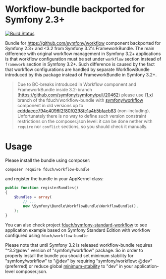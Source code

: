 Workflow-bundle backported for Symfony 2.3+
===========================================

[![Build Status](https://travis-ci.org/fduch/workflow-bundle.svg?branch=master)](https://travis-ci.org/fduch/workflow-bundle)

Bundle for https://github.com/symfony/workflow component backported for Symfony 2.3+ and <3.2 from Symfony 3.2's FrameworkBundle.
The main difference with original workflow management in Symfony 3.2+ applications is that 
workflow configuration must be set under `workflow` section instead of `framework` section in Symfony 3.2+.
Such difference is caused by the fact that workflow configurations are handled by 
separate WorkflowBundle introduced by this package instead of FrameworkBundle in Symfony 3.2+.


> Due to BC-breaks introduced in Workflow component and FrameworkBundle inside 3.2-branch (https://github.com/symfony/symfony/pull/20462)
> please use ([1.x](https://github.com/fduch/workflow-bundle/tree/1.x)) branch of the fduch/workflow-bundle with [symfony/workflow](https://github.com/symfony/workflow) component in old versions up to [cdddaeec794e4096f2f80f0298fc1a4b5bfacb83](https://github.com/symfony/workflow/commit/cdddaeec794e4096f2f80f0298fc1a4b5bfacb83) (non-including).
> Unfortunately there is no way to define such version constraint restrictions on the composer.json level: it can be done nether with `require` nor  `conflict` sections, so you should check it manually.


Usage
=====
Please install the bundle using composer:
```
composer require fduch/workflow-bundle
```

and register the bundle in your AppKernel class:
```php
public function registerBundles()
{
    $bundles = array(
        // ...
        new \Symfony\Bundle\WorkflowBundle\WorkflowBundle(),
    );
}
```

You can also check project [fduch/symfony-standard-workflow](https://github.com/fduch/symfony-standard-workflow) to see application example based on Symfony Standard Edition with workflow configured using `fduch/workflow-bundle`

Please note that until Symfony 3.2 is released workflow-bundle requires "^3.2@dev" version of "symfony/workflow"
package. So in order to properly install the bundle you should set minimum stability for "symfony/workflow" 
to "@dev" by requiring "symfony/workflow: @dev" (preferred) or reduce global [minimum-stability](https://getcomposer.org/doc/04-schema.md#minimum-stability) to "dev" in your application-level composer.json. 


